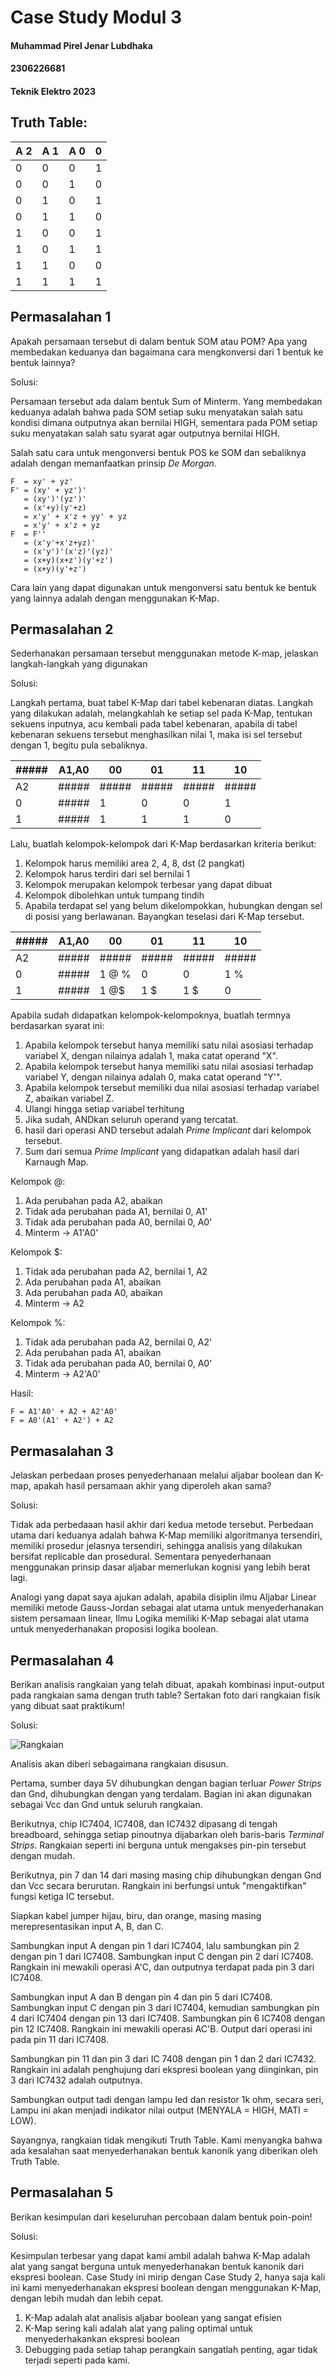 # Case Study Modul 3
#### Muhammad Pirel Jenar Lubdhaka
#### 2306226681
#### Teknik Elektro 2023



## Truth Table:



| A 2 | A 1 | A 0 | 0 |
|-----|-----|-----|---|
| 0   | 0   | 0   | 1 |
| 0   | 0   | 1   | 0 |
| 0   | 1   | 0   | 1 |
| 0   | 1   | 1   | 0 |
| 1   | 0   | 0   | 1 |
| 1   | 0   | 1   | 1 |
| 1   | 1   | 0   | 0 |
| 1   | 1   | 1   | 1 |



## Permasalahan 1
Apakah persamaan tersebut di dalam bentuk SOM atau POM? Apa yang membedakan keduanya dan bagaimana cara mengkonversi dari 1 bentuk ke bentuk lainnya?

Solusi:

Persamaan tersebut ada dalam bentuk Sum of Minterm. Yang membedakan keduanya adalah bahwa pada SOM setiap suku menyatakan salah satu kondisi dimana outputnya akan bernilai HIGH, sementara pada POM setiap suku menyatakan salah satu syarat agar outputnya bernilai HIGH.

Salah satu cara untuk mengonversi bentuk POS ke SOM dan sebaliknya adalah dengan memanfaatkan prinsip _De Morgan_.

```
F  = xy' + yz'
F' = (xy' + yz')'
   = (xy')'(yz')'
   = (x'+y)(y'+z)
   = x'y' + x'z + yy' + yz
   = x'y' + x'z + yz
F  = F''
   = (x'y'+x'z+yz)'
   = (x'y')'(x'z)'(yz)'
   = (x+y)(x+z')(y'+z')
   = (x+y)(y'+z')
``` 

Cara lain yang dapat digunakan untuk mengonversi satu bentuk ke bentuk yang lainnya adalah dengan menggunakan K-Map.



## Permasalahan 2
Sederhanakan persamaan tersebut menggunakan metode K-map, jelaskan langkah-langkah yang digunakan

Solusi:

Langkah pertama, buat tabel K-Map dari tabel kebenaran diatas.
Langkah yang dilakukan adalah, melangkahlah ke setiap sel pada K-Map, tentukan sekuens inputnya, acu kembali pada tabel kebenaran, apabila di tabel kebenaran sekuens tersebut menghasilkan nilai 1, maka isi sel tersebut dengan 1, begitu pula sebaliknya.

| ##### | A1,A0 | 00    | 01    | 11    | 10    |
|-------|-------|-------|-------|-------|-------|
| A2    | ##### | ##### | ##### | ##### | ##### |
| 0     | ##### | 1     | 0     | 0     | 1     |
| 1     | ##### | 1     | 1     | 1     | 0     |

Lalu, buatlah kelompok-kelompok dari K-Map berdasarkan kriteria berikut:


1. Kelompok harus memiliki area 2, 4, 8, dst (2 pangkat)
2. Kelompok harus terdiri dari sel bernilai 1 
3. Kelompok merupakan kelompok terbesar yang dapat dibuat
4. Kelompok dibolehkan untuk tumpang tindih
5. Apabila terdapat sel yang belum dikelompokkan, hubungkan dengan sel di posisi yang berlawanan. Bayangkan teselasi dari K-Map tersebut.



| ##### | A1,A0 | 00    | 01    | 11    | 10    |
|-------|-------|-------|-------|-------|-------|
| A2    | ##### | ##### | ##### | ##### | ##### |
| 0     | ##### | 1 @ % | 0     | 0     | 1   % |
| 1     | ##### | 1 @$  | 1  $  | 1  $  | 0     |

Apabila sudah didapatkan kelompok-kelompoknya, buatlah termnya berdasarkan syarat ini:

1. Apabila kelompok tersebut hanya memiliki satu nilai asosiasi terhadap variabel X, dengan nilainya adalah 1, maka catat operand "X".
2. Apabila kelompok tersebut hanya memiliki satu nilai asosiasi terhadap variabel Y, dengan nilainya adalah 0, maka catat operand "Y'".
3. Apabila kelompok tersebut memiliki dua nilai asosiasi terhadap variabel Z, abaikan variabel Z.
4. Ulangi hingga setiap variabel terhitung
5. Jika sudah, ANDkan seluruh operand yang tercatat.
6. hasil dari operasi AND tersebut adalah _Prime Implicant_ dari kelompok tersebut.
7. Sum dari semua _Prime Implicant_ yang didapatkan adalah hasil dari Karnaugh Map.


Kelompok @:

1. Ada perubahan pada A2, abaikan
2. Tidak ada perubahan pada A1, bernilai 0, A1'
3. Tidak ada perubahan pada A0, bernilai 0, A0'
4. Minterm -> A1'A0'

Kelompok $:

1. Tidak ada perubahan pada A2, bernilai 1, A2
2. Ada perubahan pada A1, abaikan
3. Ada perubahan pada A0, abaikan
4. Minterm -> A2

Kelompok %:

1. Tidak ada perubahan pada A2, bernilai 0, A2'
2. Ada perubahan pada A1, abaikan
3. Tidak ada perubahan pada A0, bernilai 0, A0'
4. Minterm -> A2'A0'

Hasil:
```
F = A1'A0' + A2 + A2'A0'
F = A0'(A1' + A2') + A2
```



## Permasalahan 3
Jelaskan perbedaan proses penyederhanaan melalui aljabar boolean dan K-map, apakah hasil persamaan akhir yang diperoleh akan sama?

Solusi:

Tidak ada perbedaaan hasil akhir dari kedua metode tersebut. Perbedaan utama dari keduanya adalah bahwa K-Map memiliki algoritmanya tersendiri, memiliki prosedur jelasnya tersendiri, sehingga analisis yang dilakukan bersifat replicable dan prosedural. Sementara penyederhanaan menggunakan prinsip dasar aljabar memerlukan kognisi yang lebih berat lagi.

Analogi yang dapat saya ajukan adalah, apabila disiplin ilmu Aljabar Linear memiliki metode Gauss-Jordan sebagai alat utama untuk menyederhanakan sistem persamaan linear, Ilmu Logika memiliki K-Map sebagai alat utama untuk menyederhanakan proposisi logika boolean.



## Permasalahan 4
Berikan analisis rangkaian yang telah dibuat, apakah kombinasi input-output pada rangkaian sama dengan truth table? Sertakan foto dari rangkaian fisik yang dibuat saat praktikum!

Solusi:

![Rangkaian](https://github.com/pirel624/Dasar_Sistem_Digital/blob/39d4e276e37b4d6c3b584f9d16a5bcfb1b144995/CaseStudy3.jpg)

Analisis akan diberi sebagaimana rangkaian disusun.

Pertama, sumber daya 5V dihubungkan dengan bagian terluar _Power Strips_ dan Gnd, dihubungkan dengan yang terdalam. Bagian ini akan digunakan sebagai Vcc dan Gnd untuk seluruh rangkaian.

Berikutnya, chip IC7404, IC7408, dan IC7432 dipasang di tengah breadboard, sehingga setiap pinoutnya dijabarkan oleh baris-baris _Terminal Strips_. Rangkaian seperti ini berguna untuk mengakses pin-pin tersebut dengan mudah.

Berikutnya, pin 7 dan 14 dari masing masing chip dihubungkan dengan Gnd dan Vcc secara berurutan. Rangkain ini berfungsi untuk "mengaktifkan" fungsi ketiga IC tersebut.

Siapkan kabel jumper hijau, biru, dan orange, masing masing merepresentasikan input A, B, dan C.

Sambungkan input A dengan pin 1 dari IC7404, lalu sambungkan pin 2 dengan pin 1 dari IC7408. Sambungkan input C dengan pin 2 dari IC7408. Rangkain ini mewakili operasi A'C, dan outputnya terdapat pada pin 3 dari IC7408.

Sambungkan input A dan B dengan pin 4 dan pin 5 dari IC7408.
Sambungkan input C dengan pin 3 dari IC7404, kemudian sambungkan pin 4 dari IC7404 dengan pin 13 dari IC7408. Sambungkan pin 6 IC7408 dengan pin 12 IC7408. Rangkain ini mewakili operasi AC'B. Output dari operasi ini pada pin 11 dari IC7408.

Sambungkan pin 11 dan pin 3 dari IC 7408 dengan pin 1 dan 2 dari IC7432. Rangkain ini adalah penghujung dari ekspresi boolean yang diinginkan, pin 3 dari IC7432 adalah outputnya.

Sambungkan output tadi dengan lampu led dan resistor 1k ohm, secara seri, Lampu ini akan menjadi indikator nilai output (MENYALA = HIGH, MATI = LOW).

Sayangnya, rangkaian tidak mengikuti Truth Table. Kami menyangka bahwa ada kesalahan saat menyederhanakan bentuk kanonik yang diberikan oleh Truth Table.



## Permasalahan 5
Berikan kesimpulan dari keseluruhan percobaan dalam bentuk poin-poin!

Solusi:

Kesimpulan terbesar yang dapat kami ambil adalah bahwa K-Map adalah alat yang sangat berguna untuk menyederhanakan bentuk kanonik dari ekspresi boolean. Case Study ini mirip dengan Case Study 2, hanya saja kali ini kami menyederhanakan ekspresi boolean dengan menggunakan K-Map, dengan lebih mudah dan lebih cepat.

1. K-Map adalah alat analisis aljabar boolean yang sangat efisien
2. K-Map sering kali adalah alat yang paling optimal untuk menyederhakankan ekspresi boolean
3. Debugging pada setiap tahap perangkain sangatlah penting, agar tidak terjadi seperti pada kami.



